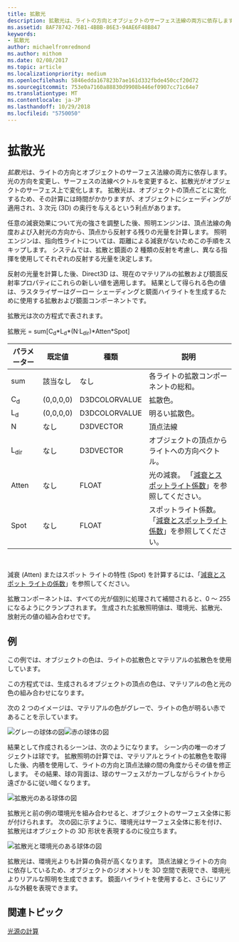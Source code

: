 ```yaml
---
title: 拡散光
description: 拡散光は、ライトの方向とオブジェクトのサーフェス法線の両方に依存します。
ms.assetid: 8AF78742-76B1-4BBB-86E3-94AE6F48B847
keywords:
- 拡散光
author: michaelfromredmond
ms.author: mithom
ms.date: 02/08/2017
ms.topic: article
ms.localizationpriority: medium
ms.openlocfilehash: 5846edda167823b7ae161d332fbde450ccf20d72
ms.sourcegitcommit: 753e0a7160a88830d9908b446ef0907cc71c64e7
ms.translationtype: MT
ms.contentlocale: ja-JP
ms.lasthandoff: 10/29/2018
ms.locfileid: "5750050"
---
```

# <a name="diffuse-lighting"></a>拡散光


*拡散光*は、ライトの方向とオブジェクトのサーフェス法線の両方に依存します。 光の方向を変更し、サーフェスの法線ベクトルを変更すると、拡散光がオブジェクトのサーフェス上で変化します。 拡散光は、オブジェクトの頂点ごとに変化するため、その計算には時間がかかりますが、オブジェクトにシェーディングが適用され、3 次元 (3D) の奥行を与えるという利点があります。

任意の減衰効果について光の強さを調整した後、照明エンジンは、頂点法線の角度および入射光の方向から、頂点から反射する残りの光量を計算します。 照明エンジンは、指向性ライトについては、距離による減衰がないためこの手順をスキップします。 システムでは、拡散と鏡面の 2 種類の反射を考慮し、異なる指揮を使用してそれぞれの反射する光量を決定します。

反射の光量を計算した後、Direct3D は、現在のマテリアルの拡散および鏡面反射率プロパティにこれらの新しい値を適用します。 結果として得られる色の値は、ラスタライザーはグーロー シェーディングと鏡面ハイライトを生成するために使用する拡散および鏡面コンポーネントです。

拡散光は次の方程式で表されます。

拡散光 = sum\[C<sub>d</sub>\*L<sub>d</sub>\*(N<sup>.</sup>L<sub>dir</sub>)\*Atten\*Spot\]

| パラメーター       | 既定値 | 種類          | 説明                                                                                      |
|-----------------|---------------|---------------|--------------------------------------------------------------------------------------------------|
| sum             | 該当なし           | なし           | 各ライトの拡散コンポーネントの総和。                                                     |
| C<sub>d</sub>   | (0,0,0,0)     | D3DCOLORVALUE | 拡散色。                                                                                   |
| L<sub>d</sub>   | (0,0,0,0)     | D3DCOLORVALUE | 明るい拡散色。                                                                             |
| N               | なし           | D3DVECTOR     | 頂点法線                                                                                    |
| L<sub>dir</sub> | なし           | D3DVECTOR     | オブジェクトの頂点からライトへの方向ベクトル。                                                |
| Atten           | なし           | FLOAT         | 光の減衰。 「[減衰とスポットライト係数](attenuation-and-spotlight-factor.md)」を参照してください。 |
| Spot            | なし           | FLOAT         | スポットライト係数。 「[減衰とスポットライト係数](attenuation-and-spotlight-factor.md)」を参照してください。  |

 

減衰 (Atten) またはスポット ライトの特性 (Spot) を計算するには、「[減衰とスポット ライトの係数](attenuation-and-spotlight-factor.md)」を参照してください。

拡散コンポーネントは、すべての光が個別に処理されて補間されると、0 ～ 255 になるようにクランプされます。 生成された拡散照明値は、環境光、拡散光、放射光の値の組み合わせです。

## <a name="span-idexamplespanspan-idexamplespanspan-idexamplespanexample"></a><span id="Example"></span><span id="example"></span><span id="EXAMPLE"></span>例


この例では、オブジェクトの色は、ライトの拡散色とマテリアルの拡散色を使用しています。

この方程式では、生成されるオブジェクトの頂点の色は、マテリアルの色と光の色の組み合わせになります。

次の 2 つのイメージは、マテリアルの色がグレーで、ライトの色が明るい赤であることを示しています。

![グレーの球体の図](images/amb1.jpg)![赤の球体の図](images/lightred.jpg)

結果として作成されるシーンは、次のようになります。 シーン内の唯一のオブジェクトは球です。 拡散照明の計算では、マテリアルとライトの拡散色を取得した後、内積を使用して、ライトの方向と頂点法線の間の角度からその値を修正します。 その結果、球の背面は、球のサーフェスがカーブしながらライトから遠ざかるに従い暗くなります。

![拡散光のある球体の図](images/lightd.jpg)

拡散光と前の例の環境光を組み合わせると、オブジェクトのサーフェス全体に影が付けられます。 次の図に示すように、環境光はサーフェス全体に影を付け、拡散光はオブジェクトの 3D 形状を表現するのに役立ちます。

![拡散光と環境光のある球体の図](images/lightad.jpg)

拡散光は、環境光よりも計算の負荷が高くなります。 頂点法線とライトの方向に依存しているため、オブジェクトのジオメトリを 3D 空間で表現でき、環境光よりリアルな照明を生成できます。 鏡面ハイライトを使用すると、さらにリアルな外観を表現できます。

## <a name="span-idrelated-topicsspanrelated-topics"></a><span id="related-topics"></span>関連トピック


[光源の計算](mathematics-of-lighting.md)

 

 




